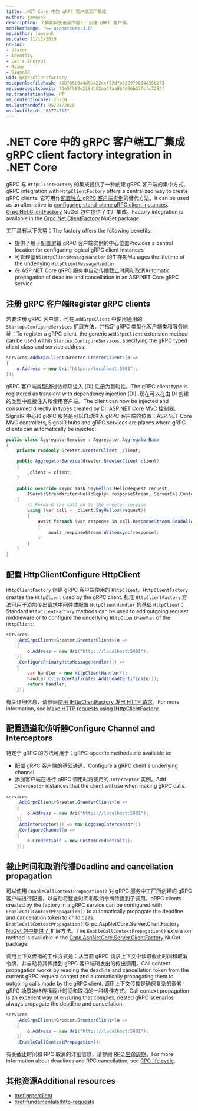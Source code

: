 ```yaml
---
title: .NET Core 中的 gRPC 客户端工厂集成
author: jamesnk
description: 了解如何使用客户端工厂创建 gRPC 客户端。
monikerRange: '>= aspnetcore-3.0'
ms.author: jamesnk
ms.date: 11/12/2019
no-loc:
- Blazor
- Identity
- Let's Encrypt
- Razor
- SignalR
uid: grpc/clientfactory
ms.openlocfilehash: 42b786b9a4d9b422ccf92d7a329979894a35b275
ms.sourcegitcommit: 70e5f982c218db82aa54aa8b8d96b377cfc7283f
ms.translationtype: HT
ms.contentlocale: zh-CN
ms.lasthandoff: 05/04/2020
ms.locfileid: "82774712"
---
```

# <a name="grpc-client-factory-integration-in-net-core"></a><span data-ttu-id="f2a3d-103">.NET Core 中的 gRPC 客户端工厂集成</span><span class="sxs-lookup"><span data-stu-id="f2a3d-103">gRPC client factory integration in .NET Core</span></span>

<span data-ttu-id="f2a3d-104">gRPC 与 `HttpClientFactory` 的集成提供了一种创建 gRPC 客户端的集中方式。</span><span class="sxs-lookup"><span data-stu-id="f2a3d-104">gRPC integration with `HttpClientFactory` offers a centralized way to create gRPC clients.</span></span> <span data-ttu-id="f2a3d-105">它可用作[配置独立 gRPC 客户端实例](xref:grpc/client)的替代方法。</span><span class="sxs-lookup"><span data-stu-id="f2a3d-105">It can be used as an alternative to [configuring stand-alone gRPC client instances](xref:grpc/client).</span></span> <span data-ttu-id="f2a3d-106">[Grpc.Net.ClientFactory](https://www.nuget.org/packages/Grpc.Net.ClientFactory) NuGet 包中提供了工厂集成。</span><span class="sxs-lookup"><span data-stu-id="f2a3d-106">Factory integration is available in the [Grpc.Net.ClientFactory](https://www.nuget.org/packages/Grpc.Net.ClientFactory) NuGet package.</span></span>

<span data-ttu-id="f2a3d-107">工厂具有以下优势：</span><span class="sxs-lookup"><span data-stu-id="f2a3d-107">The factory offers the following benefits:</span></span>

* <span data-ttu-id="f2a3d-108">提供了用于配置逻辑 gRPC 客户端实例的中心位置</span><span class="sxs-lookup"><span data-stu-id="f2a3d-108">Provides a central location for configuring logical gRPC client instances</span></span>
* <span data-ttu-id="f2a3d-109">可管理基础 `HttpClientMessageHandler` 的生存期</span><span class="sxs-lookup"><span data-stu-id="f2a3d-109">Manages the lifetime of the underlying `HttpClientMessageHandler`</span></span>
* <span data-ttu-id="f2a3d-110">在 ASP.NET Core gRPC 服务中自动传播截止时间和取消</span><span class="sxs-lookup"><span data-stu-id="f2a3d-110">Automatic propagation of deadline and cancellation in an ASP.NET Core gRPC service</span></span>

## <a name="register-grpc-clients"></a><span data-ttu-id="f2a3d-111">注册 gRPC 客户端</span><span class="sxs-lookup"><span data-stu-id="f2a3d-111">Register gRPC clients</span></span>

<span data-ttu-id="f2a3d-112">若要注册 gRPC 客户端，可在 `AddGrpcClient` 中使用通用的 `Startup.ConfigureServices` 扩展方法，并指定 gRPC 类型化客户端类和服务地址：</span><span class="sxs-lookup"><span data-stu-id="f2a3d-112">To register a gRPC client, the generic `AddGrpcClient` extension method can be used within `Startup.ConfigureServices`, specifying the gRPC typed client class and service address:</span></span>

```csharp
services.AddGrpcClient<Greeter.GreeterClient>(o =>
{
    o.Address = new Uri("https://localhost:5001");
});
```

<span data-ttu-id="f2a3d-113">gRPC 客户端类型通过依赖项注入 (DI) 注册为暂时性。</span><span class="sxs-lookup"><span data-stu-id="f2a3d-113">The gRPC client type is registered as transient with dependency injection (DI).</span></span> <span data-ttu-id="f2a3d-114">现在可以在由 DI 创建的类型中直接注入和使用客户端。</span><span class="sxs-lookup"><span data-stu-id="f2a3d-114">The client can now be injected and consumed directly in types created by DI.</span></span> <span data-ttu-id="f2a3d-115">ASP.NET Core MVC 控制器、SignalR 中心和 gRPC 服务是可以自动注入 gRPC 客户端的位置：</span><span class="sxs-lookup"><span data-stu-id="f2a3d-115">ASP.NET Core MVC controllers, SignalR hubs and gRPC services are places where gRPC clients can automatically be injected:</span></span>

```csharp
public class AggregatorService : Aggregator.AggregatorBase
{
    private readonly Greeter.GreeterClient _client;

    public AggregatorService(Greeter.GreeterClient client)
    {
        _client = client;
    }

    public override async Task SayHellos(HelloRequest request,
        IServerStreamWriter<HelloReply> responseStream, ServerCallContext context)
    {
        // Forward the call on to the greeter service
        using (var call = _client.SayHellos(request))
        {
            await foreach (var response in call.ResponseStream.ReadAllAsync())
            {
                await responseStream.WriteAsync(response);
            }
        }
    }
}
```

## <a name="configure-httpclient"></a><span data-ttu-id="f2a3d-116">配置 HttpClient</span><span class="sxs-lookup"><span data-stu-id="f2a3d-116">Configure HttpClient</span></span>

<span data-ttu-id="f2a3d-117">`HttpClientFactory` 创建 gRPC 客户端使用的 `HttpClient`。</span><span class="sxs-lookup"><span data-stu-id="f2a3d-117">`HttpClientFactory` creates the `HttpClient` used by the gRPC client.</span></span> <span data-ttu-id="f2a3d-118">标准 `HttpClientFactory` 方法可用于添加传出请求中间件或配置 `HttpClientHandler` 的基础 `HttpClient`：</span><span class="sxs-lookup"><span data-stu-id="f2a3d-118">Standard `HttpClientFactory` methods can be used to add outgoing request middleware or to configure the underlying `HttpClientHandler` of the `HttpClient`:</span></span>

```csharp
services
    .AddGrpcClient<Greeter.GreeterClient>(o =>
    {
        o.Address = new Uri("https://localhost:5001");
    })
    .ConfigurePrimaryHttpMessageHandler(() =>
    {
        var handler = new HttpClientHandler();
        handler.ClientCertificates.Add(LoadCertificate());
        return handler;
    });
```

<span data-ttu-id="f2a3d-119">有关详细信息，请参阅[使用 IHttpClientFactory 发出 HTTP 请求](xref:fundamentals/http-requests)。</span><span class="sxs-lookup"><span data-stu-id="f2a3d-119">For more information, see [Make HTTP requests using IHttpClientFactory](xref:fundamentals/http-requests).</span></span>

## <a name="configure-channel-and-interceptors"></a><span data-ttu-id="f2a3d-120">配置通道和侦听器</span><span class="sxs-lookup"><span data-stu-id="f2a3d-120">Configure Channel and Interceptors</span></span>

<span data-ttu-id="f2a3d-121">特定于 gRPC 的方法可用于：</span><span class="sxs-lookup"><span data-stu-id="f2a3d-121">gRPC-specific methods are available to:</span></span>

* <span data-ttu-id="f2a3d-122">配置 gRPC 客户端的基础通道。</span><span class="sxs-lookup"><span data-stu-id="f2a3d-122">Configure a gRPC client's underlying channel.</span></span>
* <span data-ttu-id="f2a3d-123">添加客户端在进行 gRPC 调用时将使用的 `Interceptor` 实例。</span><span class="sxs-lookup"><span data-stu-id="f2a3d-123">Add `Interceptor` instances that the client will use when making gRPC calls.</span></span>

```csharp
services
    .AddGrpcClient<Greeter.GreeterClient>(o =>
    {
        o.Address = new Uri("https://localhost:5001");
    })
    .AddInterceptor(() => new LoggingInterceptor())
    .ConfigureChannel(o =>
    {
        o.Credentials = new CustomCredentials();
    });
```

## <a name="deadline-and-cancellation-propagation"></a><span data-ttu-id="f2a3d-124">截止时间和取消传播</span><span class="sxs-lookup"><span data-stu-id="f2a3d-124">Deadline and cancellation propagation</span></span>

<span data-ttu-id="f2a3d-125">可以使用 `EnableCallContextPropagation()` 对 gRPC 服务中工厂所创建的 gRPC 客户端进行配置，以自动将截止时间和取消令牌传播到子调用。</span><span class="sxs-lookup"><span data-stu-id="f2a3d-125">gRPC clients created by the factory in a gRPC service can be configured with `EnableCallContextPropagation()` to automatically propagate the deadline and cancellation token to child calls.</span></span> <span data-ttu-id="f2a3d-126">`EnableCallContextPropagation()`Grpc.AspNetCore.Server.ClientFactory[ NuGet 包中提供了 ](https://www.nuget.org/packages/Grpc.AspNetCore.Server.ClientFactory) 扩展方法。</span><span class="sxs-lookup"><span data-stu-id="f2a3d-126">The `EnableCallContextPropagation()` extension method is available in the [Grpc.AspNetCore.Server.ClientFactory](https://www.nuget.org/packages/Grpc.AspNetCore.Server.ClientFactory) NuGet package.</span></span>

<span data-ttu-id="f2a3d-127">调用上下文传播的工作方式是：从当前 gRPC 请求上下文中读取截止时间和取消令牌，并自动将其传播到 gRPC 客户端所发出的传出调用。</span><span class="sxs-lookup"><span data-stu-id="f2a3d-127">Call context propagation works by reading the deadline and cancellation token from the current gRPC request context and automatically propagating them to outgoing calls made by the gRPC client.</span></span> <span data-ttu-id="f2a3d-128">调用上下文传播是确保复杂的嵌套 gRPC 场景始终传播截止时间和取消的一种极佳方式。</span><span class="sxs-lookup"><span data-stu-id="f2a3d-128">Call context propagation is an excellent way of ensuring that complex, nested gRPC scenarios always propagate the deadline and cancellation.</span></span>

```csharp
services
    .AddGrpcClient<Greeter.GreeterClient>(o =>
    {
        o.Address = new Uri("https://localhost:5001");
    })
    .EnableCallContextPropagation();
```

<span data-ttu-id="f2a3d-129">有关截止时间和 RPC 取消的详细信息，请参阅 [RPC 生命周期](https://www.grpc.io/docs/guides/concepts/#rpc-life-cycle)。</span><span class="sxs-lookup"><span data-stu-id="f2a3d-129">For more information about deadlines and RPC cancellation, see [RPC life cycle](https://www.grpc.io/docs/guides/concepts/#rpc-life-cycle).</span></span>

## <a name="additional-resources"></a><span data-ttu-id="f2a3d-130">其他资源</span><span class="sxs-lookup"><span data-stu-id="f2a3d-130">Additional resources</span></span>

* <xref:grpc/client>
* <xref:fundamentals/http-requests>
